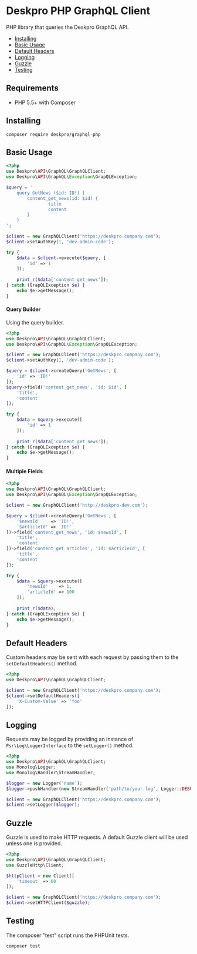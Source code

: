 Deskpro PHP GraphQL Client
==========================
PHP library that queries the Deskpro GraphQL API.

* [Installing](#installing)
* [Basic Usage](#basic-usage)
* [Default Headers](#default-headers)
* [Logging](#logging)
* [Guzzle](#guzzle)
* [Testing](#testing)

## Requirements

* PHP 5.5+ with Composer

## Installing

```
composer require deskpro/graphql-php
```

## Basic Usage

```php
<?php
use Deskpro\API\GraphQL\GraphQLClient;
use Deskpro\API\GraphQL\Exception\GrapQLException;

$query = '
    query GetNews ($id: ID!) {
        content_get_news(id: $id) {
                title
                content
        }
    }
';

$client = new GraphQLClient('https://deskpro.company.com');
$client->setAuthKey(1, 'dev-admin-code');

try {
    $data = $client->execute($query, [
        'id' => 1
    ]);
    
    print_r($data['content_get_news']);
} catch (GrapQLException $e) {
    echo $e->getMessage();
}
```

#### Query Builder
Using the query builder.

```php
<?php
use Deskpro\API\GraphQL\GraphQLClient;
use Deskpro\API\GraphQL\Exception\GrapQLException;

$client = new GraphQLClient('https://deskpro.company.com');
$client->setAuthKey(1, 'dev-admin-code');

$query = $client->createQuery('GetNews', [
    'id' => 'ID!'
]);
$query->field('content_get_news', 'id: $id', [
    'title',
    'content'
]);

try {
    $data = $query->execute([
        'id' => 1
    ]);
    
    print_r($data['content_get_news']);
} catch (GrapQLException $e) {
    echo $e->getMessage();
}
```

#### Multiple Fields

```php
<?php
use Deskpro\API\GraphQL\GraphQLClient;
use Deskpro\API\GraphQL\Exception\GrapQLException;

$client = new GraphQLClient('http://deskpro-dev.com');

$query = $client->createQuery('GetNews', [
    '$newsId'    => 'ID!',
    '$articleId' => 'ID!'
])->field('content_get_news', 'id: $newsId', [
    'title',
    'content'
])->field('content_get_articles', 'id: $articleId', [
    'title',
    'content'
]);

try {
    $data = $query->execute([
        'newsId'    => 1,
        'articleId' => 100
    ]);
    
    print_r($data);
} catch (GrapQLException $e) {
    echo $e->getMessage();
}
```


## Default Headers
Custom headers may be sent with each request by passing them to the `setDefaultHeaders()` method.

```php
<?php
use Deskpro\API\GraphQL\GraphQLClient;

$client = new GraphQLClient('https://deskpro.company.com');
$client->setDefaultHeaders([
    'X-Custom-Value' => 'foo'
]);
```

## Logging
Requests may be logged by providing an instance of `Psr\Log\LoggerInterface` to the `setLogger()` method.

```php
<?php
use Deskpro\API\GraphQL\GraphQLClient;
use Monolog\Logger;
use Monolog\Handler\StreamHandler;

$logger = new Logger('name');
$logger->pushHandler(new StreamHandler('path/to/your.log', Logger::DEBUG));

$client = new GraphQLClient('https://deskpro.company.com');
$client->setLogger($logger);
```

## Guzzle
Guzzle is used to make HTTP requests. A default Guzzle client will be used unless one is provided.

```php
<?php
use Deskpro\API\GraphQL\GraphQLClient;
use GuzzleHttp\Client;

$httpClient = new Client([
    'timeout' => 60
]);

$client = new GraphQLClient('https://deskpro.company.com');
$client->setHTTPClient($guzzle);
```

## Testing
The composer "test" script runs the PHPUnit tests.

```
composer test
```
